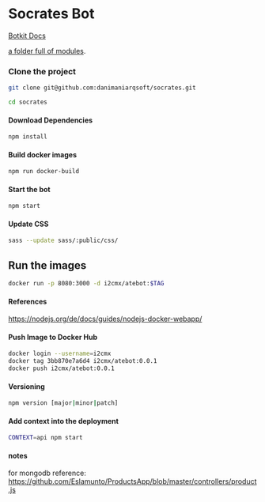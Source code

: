 # Socrates Bot

[Botkit Docs](https://botkit.ai/docs/v4)

[a folder full of modules](https://botkit.ai/docs/v4/core.html#organize-your-bot-code). 


### Clone the project

```bash
git clone git@github.com:danimaniarqsoft/socrates.git

cd socrates
```

#### Download Dependencies

```bash
npm install
```
#### Build docker images

```bash
npm run docker-build
```

#### Start the bot

```bash
npm start
```

#### Update CSS

```bash
sass --update sass/:public/css/
```

## Run the images

```bash
docker run -p 8080:3000 -d i2cmx/atebot:$TAG
```

#### References

https://nodejs.org/de/docs/guides/nodejs-docker-webapp/


#### Push Image to Docker Hub

```bash
docker login --username=i2cmx
docker tag 3bb870e7a6d4 i2cmx/atebot:0.0.1
docker push i2cmx/atebot:0.0.1
```

#### Versioning

```bash
npm version [major|minor|patch]
```


#### Add context into the deployment

```bash
CONTEXT=api npm start
```


#### notes

for mongodb reference: https://github.com/Eslamunto/ProductsApp/blob/master/controllers/product.js
